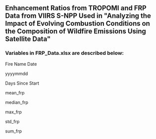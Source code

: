 ## Enhancement Ratios from TROPOMI and FRP Data from VIIRS S-NPP Used in "Analyzing the Impact of Evolving Combustion Conditions on the Composition of Wildfire Emissions Using Satellite Data"

### Variables in FRP_Data.xlsx are described below:
Fire Name
Date

yyyymmdd

Days Since Start

mean_frp	

median_frp	

max_frp	

std_frp	

sum_frp


